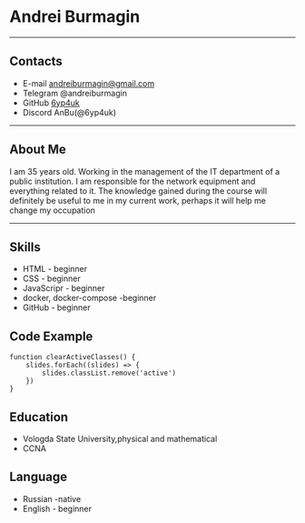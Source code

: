 # Andrei Burmagin
-----------------------------------------------------------
## Contacts
- E-mail andreiburmagin@gmail.com
- Telegram @andreiburmagin
- GitHub [6yp4uk](https://github.com/6yp4uk/)
- Discord AnBu(@6yp4uk)
-----------------------------------------------------------

## About Me

I am 35 years old. Working in the management of the IT department of a public institution. I am responsible for the network equipment and everything related to it. The knowledge gained during the course will definitely be useful to me in my current work, perhaps it will help me change my occupation

-----------------------------------------------------------
## Skills
- HTML - beginner
- CSS - beginner
- JavaScripr - beginner
- docker, docker-compose -beginner
- GitHub - beginner

## Code Example
```
function clearActiveClasses() {
    slides.forEach((slides) => {
        slides.classList.remove('active')
    })
}
```
## Education
- Vologda State University,physical and mathematical
- CCNA
## Language
- Russian -native
- English - beginner